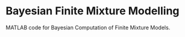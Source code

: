 # Bayesian Finite Mixture Modelling

MATLAB code for Bayesian Computation of Finite Mixture Models.

